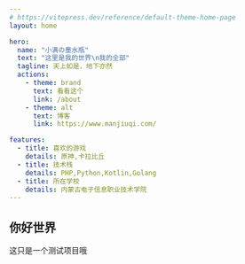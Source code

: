```yaml
---
# https://vitepress.dev/reference/default-theme-home-page
layout: home

hero:
  name: "小满の墨水瓶"
  text: "这里是我的世界\n我的全部"
  tagline: 天上如是，地下亦然
  actions:
    - theme: brand
      text: 看看这个
      link: /about
    - theme: alt
      text: 博客
      link: https://www.manjiuqi.com/

features:
  - title: 喜欢的游戏
    details: 原神,卡拉比丘
  - title: 技术栈
    details: PHP,Python,Kotlin,Golang
  - title: 所在学校
    details: 内蒙古电子信息职业技术学院
---
```


## 你好世界
这只是一个测试项目哦
